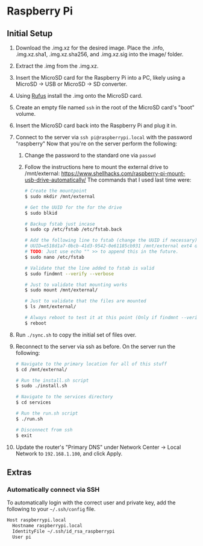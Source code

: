 # Raspberry Pi

## Initial Setup

1. Download the .img.xz for the desired image. Place the .info, .img.xz.sha1, .img.xz.sha256, and .img.xz.sig into the image/ folder.
2. Extract the .img from the .img.xz.
3. Insert the MicroSD card for the Raspberry Pi into a PC, likely using a MicroSD -> USB or MicroSD -> SD converter.
4. Using [Rufus](https://rufus.ie/en/) install the .img onto the MicroSD card.
5. Create an empty file named `ssh` in the root of the MicroSD card's "boot" volume.
6. Insert the MicroSD card back into the Raspberry Pi and plug it in.
7. Connect to the server via `ssh pi@raspberrypi.local` with the password "raspberry"
   Now that you're on the server perform the following:
   1. Change the password to the standard one via `passwd`
   2. Follow the instructions here to mount the external drive to /mnt/external: <https://www.shellhacks.com/raspberry-pi-mount-usb-drive-automatically/>
      The commands that I used last time were:

      ```bash
      # Create the mountpoint
      $ sudo mkdir /mnt/external

      # Get the UUID for the for the drive
      $ sudo blkid

      # Backup fstab just incase
      $ sudo cp /etc/fstab /etc/fstab.back

      # Add the following line to fstab (change the UUID if necessary)
      # UUID=e518d1a7-0bcb-41d3-9542-0e61185cb931 /mnt/external ext4 defaults,auto,users,exec,rw,nofail 0 0
      # TODO: Just use echo "" >> to append this in the future.
      $ sudo nano /etc/fstab

      # Validate that the line added to fstab is valid
      $ sudo findmnt --verify --verbose

      # Just to validate that mounting works
      $ sudo mount /mnt/external/

      # Just to validate that the files are mounted
      $ ls /mnt/external/

      # Always reboot to test it at this point (Only if findmnt --verify --verbose and mount /mnt/external worked!)
      $ reboot
      ```

8. Run `./sync.sh` to copy the initial set of files over.
9. Reconnect to the server via ssh as before.
   On the server run the following:

   ```bash
   # Navigate to the primary location for all of this stuff
   $ cd /mnt/external/

   # Run the install.sh script
   $ sudo ./install.sh

   # Navigate to the services directory
   $ cd services

   # Run the run.sh script
   $ ./run.sh

   # Disconnect from ssh
   $ exit
   ```

10. Update the router's "Primary DNS" under Network Center -> Local Network to `192.168.1.100`, and click Apply.

## Extras

### Automatically connect via SSH

To automatically login with the correct user and private key, add the following to your `~/.ssh/config` file.

```bash
Host raspberrypi.local
  Hostname raspberrypi.local
  IdentityFile ~/.ssh/id_rsa_raspberrypi
  User pi
```
